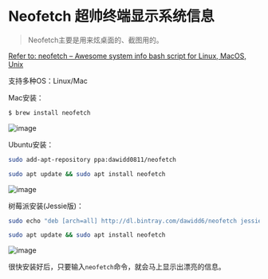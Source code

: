# Neofetch 超帅终端显示系统信息

> Neofetch主要是用来炫桌面的、截图用的。

[Refer to: neofetch – Awesome system info bash script for Linux, MacOS, Unix](https://www.cyberciti.biz/howto/neofetch-awesome-system-info-bash-script-for-linux-unix-macos/)


支持多种OS：Linux/Mac

Mac安装：
```sh
$ brew install neofetch
```
![image](https://user-images.githubusercontent.com/14041622/46248471-3759f100-c44c-11e8-9fcc-0dc4cdb6b0ef.png)


Ubuntu安装：
```sh
sudo add-apt-repository ppa:dawidd0811/neofetch

sudo apt update && sudo apt install neofetch
```
![image](https://user-images.githubusercontent.com/14041622/46248810-fe704b00-c450-11e8-8c69-1ca7da22598b.png)


树莓派安装(Jessie版)：
```sh
sudo echo "deb [arch=all] http://dl.bintray.com/dawidd6/neofetch jessie main" > /etc/apt/sources.list.d/neofetch.list

sudo apt update && sudo apt install neofetch
```
![image](https://user-images.githubusercontent.com/14041622/46248808-f2848900-c450-11e8-9115-c023c754f51c.png)


很快安装好后，只要输入`neofetch`命令，就会马上显示出漂亮的信息。


